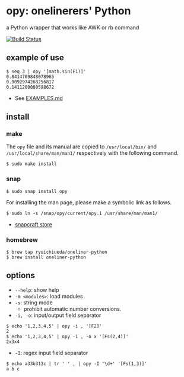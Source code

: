 # opy: onelinerers' Python

 a Python wrapper that works like AWK or rb command

[![Build Status](https://travis-ci.org/ryuichiueda/opy.svg?branch=master)](https://travis-ci.org/ryuichiueda/opy)

## example of use

```
$ seq 3 | opy '[math.sin(F1)]'
0.8414709848078965
0.9092974268256817
0.1411200080598672
```

* See [EXAMPLES.md](./EXAMPLES.md)

## install

### make

The `opy` file and its manual are copied to `/usr/local/bin/` and `/usr/local/share/man/man1/` respectively with the following command.

```
$ sudo make install
```

### snap 

```
$ sudo snap install opy
```

For installing the man page, please make a symbolic link as follows.

```
$ sudo ln -s /snap/opy/current/opy.1 /usr/share/man/man1/
```

* [snapcraft store](https://snapcraft.io/opy)

### homebrew

```
$ brew tap ryuichiueda/oneliner-python
$ brew install oneliner-python
```

## options

* `--help`: show help
* `-m <modules>`: load modules
* `-s`: string mode
    * prohibit automatic number conversions.
* `-i, -o`: input/output field separator

```
$ echo '1,2,3,4,5' | opy -i , '[F2]'
2
$ echo '1,2,3,4,5' | opy -i , -o x '[Fs(2,4)]'
2x3x4
```

* `-I`: regex input field separator

```
$ echo a33b313c | tr ' ' , | opy -I '\d+' '[Fs(1,3)]'
a b c
```
